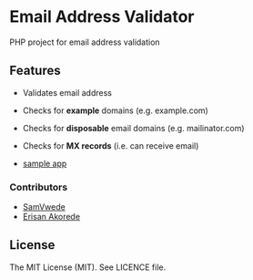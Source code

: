 
# Email Address Validator
PHP project for email address validation

## Features
* Validates email address
* Checks for **example** domains (e.g. example.com)
* Checks for **disposable** email domains (e.g. mailinator.com)
* Checks for **MX records** (i.e. can receive email)


* [sample app](https://github.com/vwedesam/email-addr-validator/blob/main/Screenshot%202022-09-10%20at%2011.49.12%20PM.png)

### Contributors
* [SamVwede](https://github.com/vwedesam)
* [Erisan Akorede](https://gitlab.com/erisan)

## License
The MIT License (MIT). See LICENCE file.
